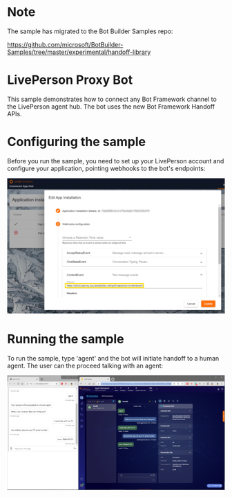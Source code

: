 # Note

The sample has migrated to the Bot Builder Samples repo:

https://github.com/microsoft/BotBuilder-Samples/tree/master/experimental/handoff-library

# LivePerson Proxy Bot

This sample demonstrates how to connect any Bot Framework channel to the LivePerson agent hub. The bot uses the new Bot Framework Handoff APIs.

# Configuring the sample

Before you run the sample, you need to set up your LivePerson account and configure your application, pointing webhooks to the bot's endpoints:

![webhook configuration](docs/webhooks.png)

# Running the sample

To run the sample, type 'agent' and the bot will initiate handoff to a human agent. The user can the proceed talking with an agent:

![demo](docs/LiveEngageWithBot.png)
